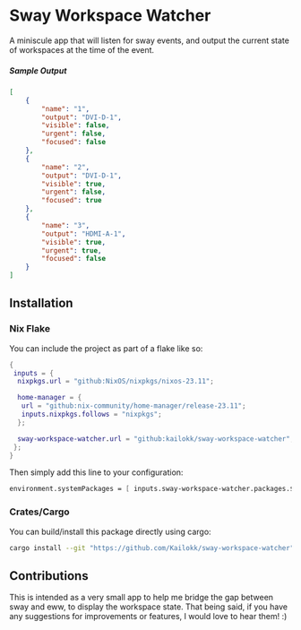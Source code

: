 
# Sway Workspace Watcher

A miniscule app that will listen for sway events, and output the current state of workspaces at the time of the event.

##### Sample Output

```json
[
    {
        "name": "1",
        "output": "DVI-D-1",
        "visible": false,
        "urgent": false,
        "focused": false
    },
    {
        "name": "2",
        "output": "DVI-D-1",
        "visible": true,
        "urgent": false,
        "focused": true
    },
    {
        "name": "3",
        "output": "HDMI-A-1",
        "visible": true,
        "urgent": true,
        "focused": false
    }
]
```

## Installation

### Nix Flake

You can include the project as part of a flake like so:

```nix
{
 inputs = {
  nixpkgs.url = "github:NixOS/nixpkgs/nixos-23.11";

  home-manager = {
   url = "github:nix-community/home-manager/release-23.11";
   inputs.nixpkgs.follows = "nixpkgs";
  };

  sway-workspace-watcher.url = "github:kailokk/sway-workspace-watcher";
 };
}
```

Then simply add this line to your configuration:

```nix
environment.systemPackages = [ inputs.sway-workspace-watcher.packages.${pkgs.system}.default ];
```

### Crates/Cargo

You can build/install this package directly using cargo:

```sh
cargo install --git "https://github.com/Kailokk/sway-workspace-watcher"
```

## Contributions

This is intended as a very small app to help me bridge the gap between sway and eww, to display the workspace state.
That being said, if you have any suggestions for improvements or features, I would love to hear them! :)
